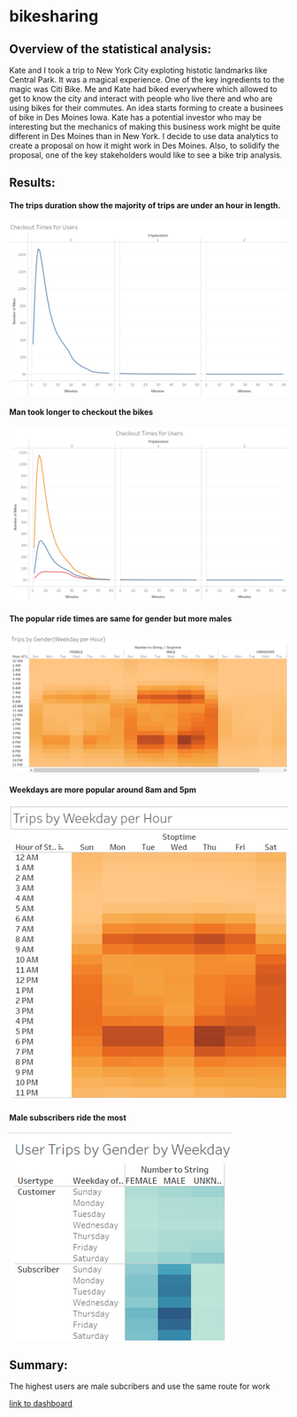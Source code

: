 # bikesharing
## Overview of the statistical analysis:
Kate and I took a trip to New York City exploting histotic landmarks like Central Park. It was a magical experience. One of the key ingredients to the magic was Citi Bike. Me and Kate had biked everywhere which allowed to get to know the city and interact with people who live there and who are using bikes for their commutes. An idea starts forming to create a businees of bike in Des Moines Iowa. Kate has a potential investor who may be interesting but the mechanics of making this business work might be quite different in Des Moines than in New York. I decide to use data analytics to create a proposal on how it might work in Des Moines. Also, to solidify the proposal, one of the key stakeholders would like to see a bike trip analysis.
## Results: 
#### The trips duration show the majority of trips are under an hour in length.
![checkout_users](https://github.com/stephanieruiz1/bikesharing/blob/main/images/checkout_users.png)
#### Man took longer to checkout the bikes
![checkout_gender](https://github.com/stephanieruiz1/bikesharing/blob/main/images/checkout_gender.png)
#### The popular ride times are same for gender but more males
![trips_gender](https://github.com/stephanieruiz1/bikesharing/blob/main/images/trips_gender.png)
#### Weekdays are more popular around 8am and 5pm
![trips_hour](https://github.com/stephanieruiz1/bikesharing/blob/main/images/trips_hour.png)
#### Male subscribers ride the most 
![user_weekday](https://github.com/stephanieruiz1/bikesharing/blob/main/images/user_weekday.png)

## Summary:
The highest users are male subcribers and use the same route for work

[link to dashboard](https://public.tableau.com/app/profile/stephanie2676/viz/NYC_challenge/Story1?publish=yes)
